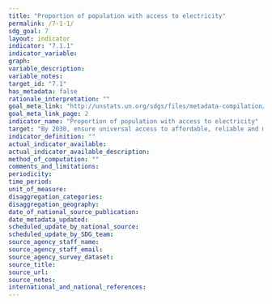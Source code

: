 ```yaml
---
title: "Proportion of population with access to electricity"
permalink: /7-1-1/
sdg_goal: 7
layout: indicator
indicator: "7.1.1"
indicator_variable: 
graph: 
variable_description: 
variable_notes: 
target_id: "7.1"
has_metadata: false
rationale_interpretation: ""
goal_meta_link: "http://unstats.un.org/sdgs/files/metadata-compilation/Metadata-Goal-7.pdf"
goal_meta_link_page: 2
indicator_name: "Proportion of population with access to electricity"
target: "By 2030, ensure universal access to affordable, reliable and modern energy services."
indicator_definition: ""
actual_indicator_available: 
actual_indicator_available_description: 
method_of_computation: ""
comments_and_limitations: 
periodicity: 
time_period: 
unit_of_measure: 
disaggregation_categories: 
disaggregation_geography: 
date_of_national_source_publication: 
date_metadata_updated: 
scheduled_update_by_national_source: 
scheduled_update_by_SDG_team: 
source_agency_staff_name: 
source_agency_staff_email: 
source_agency_survey_dataset: 
source_title: 
source_url: 
source_notes: 
international_and_national_references: 
---
```


